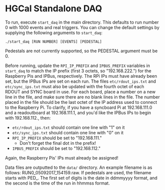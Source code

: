 # HGCal Standalone DAQ

To run, execute `start_daq` in the main directory. This defaults to run number 0 with 1000 events and real triggers. You can change the default settings by supplying the following arguments to `start_daq`:
```
./start_daq [RUN NUMBER] [EVENTS] [PEDESTAL]
```
Pedestals are not currently supported, so the PEDESTAL argument must be 0.

Before running, update the `RPI_IP_PREFIX` and `IPBUS_PREFIX` variables in `start_daq` to match the IP prefix (first 3 octets, so "192.168.222.") for the Raspberry Pis and IPBus, respectively. The RPi IPs must have already been set, but the IPBus IPs are set on each run. The files `etc/rdout_ips.txt` and `etc/sync_ips.txt` must also be updated with the fourth octet of each RDOUT and SYNC board in use. For each board, place a number on a new line in the file, and make sure there are no blank lines in the file. The number placed in the file should be the last octet of the IP address used to connect to the Raspberry Pi. To clarify, if you have a syncboard Pi at 192.168.111.0 and a readoutboard at 192.168.111.1, and you'd like the IPBus IPs to begin with 192.168.112., then:
* `etc/rdout_ips.txt` should contain one line with "1" on it
* `etc/sync_ips.txt` should contain one line with "0" on it
* `RPI_IP_PREFIX` should be set to "192.168.111."
  * Don't forget the final dot in the prefix!
* `IPBUS_PREFIX` should be set to "192.168.112."

Again, the Raspberry Pis' IPs must already be assigned!

Data files are outputted to the `data/` directory. An example filename is as follows: RUN0_05092017_154159.raw. If pedestals are used, the filename starts with PED_. The first set of digits is the date in ddmmyyyy format, and the second is the time of the run in hhmmss format.
